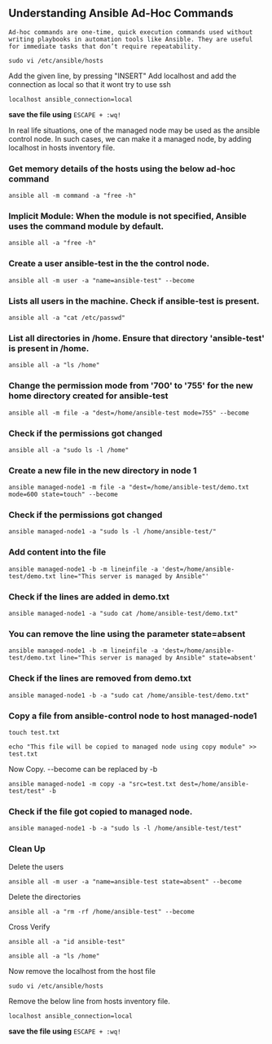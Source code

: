 ## Understanding Ansible Ad-Hoc Commands

`Ad-hoc commands are one-time, quick execution commands used without writing playbooks in automation tools like Ansible. They are useful for immediate tasks that don’t require repeatability.` 

```
sudo vi /etc/ansible/hosts
```

Add the given line, by pressing "INSERT" 
Add localhost and add the connection as local so that it wont try to use ssh
```
localhost ansible_connection=local
```
**save the file using** `ESCAPE + :wq!`

In real life situations, one of the managed node may be used as the ansible control node. In such cases, we can make it a managed node, by adding localhost in hosts inventory file.

### Get memory details of the hosts using the below ad-hoc command
```
ansible all -m command -a "free -h"
```
### Implicit Module: When the module is not specified, Ansible uses the command module by default.
```
ansible all -a "free -h"
```
### Create a user ansible-test in the the control node. 
```
ansible all -m user -a "name=ansible-test" --become
```
### Lists all users in the machine. Check if ansible-test is present. 
```
ansible all -a "cat /etc/passwd"
```

### List all directories in /home. Ensure that directory 'ansible-test' is present in /home. 
```
ansible all -a "ls /home"
```
### Change the permission mode from '700' to '755' for the new home directory created for ansible-test
```
ansible all -m file -a "dest=/home/ansible-test mode=755" --become
```

### Check if the permissions got changed
```
ansible all -a "sudo ls -l /home"
```

### Create a new file in the new directory in node 1
```
ansible managed-node1 -m file -a "dest=/home/ansible-test/demo.txt mode=600 state=touch" --become
```

### Check if the permissions got changed
```
ansible managed-node1 -a "sudo ls -l /home/ansible-test/"
```

### Add content into the file
```
ansible managed-node1 -b -m lineinfile -a 'dest=/home/ansible-test/demo.txt line="This server is managed by Ansible"'
```
### Check if the lines are added in demo.txt
```
ansible managed-node1 -a "sudo cat /home/ansible-test/demo.txt"
```
### You can remove the line using the parameter state=absent
```
ansible managed-node1 -b -m lineinfile -a 'dest=/home/ansible-test/demo.txt line="This server is managed by Ansible" state=absent'
```
### Check if the lines are removed from demo.txt
```
ansible managed-node1 -b -a "sudo cat /home/ansible-test/demo.txt"
```

### Copy a file from ansible-control node to host managed-node1
```
touch test.txt
```
```
echo "This file will be copied to managed node using copy module" >> test.txt
```
Now Copy. --become can be replaced by -b
```
ansible managed-node1 -m copy -a "src=test.txt dest=/home/ansible-test/test" -b 
```

### Check if the file got copied to managed node.
```
ansible managed-node1 -b -a "sudo ls -l /home/ansible-test/test"
```

### Clean Up
Delete the users
```
ansible all -m user -a "name=ansible-test state=absent" --become
```
Delete the directories
```
ansible all -a "rm -rf /home/ansible-test" --become
```
Cross Verify
```
ansible all -a "id ansible-test"
```
```
ansible all -a "ls /home"
```
Now remove the localhost from the host file
```
sudo vi /etc/ansible/hosts
```
Remove the below line from hosts inventory file. 

`localhost ansible_connection=local`

**save the file using** `ESCAPE + :wq!`

